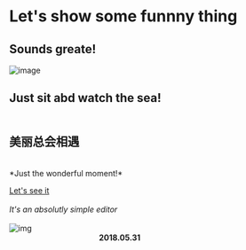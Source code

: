# Let's show some funnny thing

## Sounds greate!

![image](/home/kobe/图片/images.jpg)

Just sit abd watch the sea!
<br><br><br>
**美丽总会相遇**
<br>
-----


<br>
*Just the wonderful moment!*

[Let's see it](http://www.innohub.top)
&nbsp;<br><br>
*It's an absolutly simple editor*
<br>
<br>![img](/home/kobe/下载/31.jpg)<br>
&nbsp;&nbsp;&nbsp;&nbsp;&nbsp;&nbsp;&nbsp;&nbsp;&nbsp;&nbsp;&nbsp;&nbsp;
&nbsp;&nbsp;&nbsp;&nbsp;&nbsp;&nbsp;&nbsp;&nbsp;&nbsp;&nbsp;&nbsp;&nbsp;&nbsp;
&nbsp;&nbsp;&nbsp;&nbsp;&nbsp;&nbsp;&nbsp;&nbsp;&nbsp;&nbsp;&nbsp;&nbsp;&nbsp;
**2018.05.31**